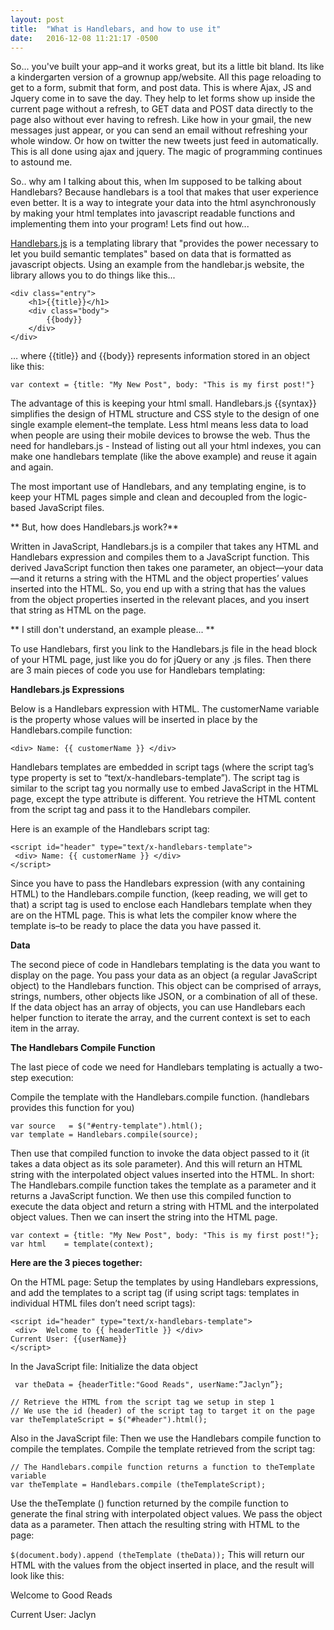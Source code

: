 ```yaml
---
layout: post
title:  "What is Handlebars, and how to use it"
date:   2016-12-08 11:21:17 -0500
---
```



So... you've built your app–and it works great, but its a little bit bland. Its like a kindergarten version of a grownup app/website. All this page reloading to get to a form, submit that form, and post data. This is where Ajax, JS and Jquery come in to save the day. They help to let forms show up inside the current page without a refresh, to GET data and POST data directly to the page also without ever having to refresh. Like how in your gmail, the new messages just appear, or you can send an email without refreshing your whole window. Or how on twitter the new tweets just feed in automatically. This is all done using ajax and jquery. The magic of programming continues to astound me. 

So.. why am I talking about this, when Im supposed to be talking about Handlebars? Because handlebars is a tool that makes that user experience even better. It is a way to integrate your data into the html asynchronously by making your html templates into javascript readable functions and implementing them into your program! Lets find out how...

[Handlebars.js](http://handlebarsjs.com/) is a templating library that "provides the power necessary to let you build semantic templates" based on data that is formatted as javascript objects. Using an example from the handlebar.js website, the library allows you to do things like this...

```
<div class="entry">
    <h1>{{title}}</h1>
    <div class="body">
        {{body}}
    </div>
</div>
```
… where {{title}} and {{body}} represents information stored in an object like this:

`var context = {title: "My New Post", body: "This is my first post!"}`

The advantage of this is keeping your html small. Handlebars.js {{syntax}} simplifies the design of HTML structure and CSS style to the design of one single example element–the template. Less html means less data to load when people are using their mobile devices to browse the web. Thus the need for handlebars.js - Instead of listing out all your html indexes, you can make one handlebars template (like the above example) and reuse it again and again.

The most important use of Handlebars, and any templating engine, is to keep your HTML pages simple and clean and decoupled from the logic-based JavaScript files.

** But, how does Handlebars.js work?**

Written in JavaScript, Handlebars.js is a compiler that takes any HTML and Handlebars expression and compiles them to a JavaScript function. This derived JavaScript function then takes one parameter, an object—your data—and it returns a string with the HTML and the object properties’ values inserted into the HTML. So, you end up with a string that has the values from the object properties inserted in the relevant places, and you insert that string as HTML on the page.

 ** I still don't understand, an example please... **
 
To use Handlebars, first you link to the Handlebars.js file in the head block of your HTML page, just like you do for jQuery or any .js files. Then there are 3 main pieces of code you use for Handlebars templating:

**Handlebars.js Expressions**


Below is a Handlebars expression with HTML. The customerName variable is the property whose values will be inserted in place by the Handlebars.compile function:

`<div> Name: {{ customerName }} </div>`

Handlebars templates are embedded in script tags (where the script tag’s type property is set to “text/x-handlebars-template”). The script tag is similar to the script tag you normally use to embed JavaScript in the HTML page, except the type attribute is different. You retrieve the HTML content from the script tag and pass it to the Handlebars compiler.

Here is an example of the Handlebars script tag:

```
<script id="header" type="text/x-handlebars-template">​
 <div> Name: {{ customerName }} </div>​
​</script>
```
Since you have to pass the Handlebars expression (with any containing HTML) to the Handlebars.compile function, (keep reading, we will get to that) a script tag is used to enclose each Handlebars template when they are on the HTML page. This is what lets the compiler know where the template is–to be ready to place the data you have passed it. 

**Data**

The second piece of code in Handlebars templating is the data you want to display on the page. You pass your data as an object (a regular JavaScript object) to the Handlebars function. This object can be comprised of arrays, strings, numbers, other objects like JSON, or a combination of all of these. If the data object has an array of objects, you can use Handlebars each helper function to iterate the array, and the current context is set to each item in the array.

**The Handlebars Compile Function**

The last piece of code we need for Handlebars templating is actually a two-step execution:

Compile the template with the Handlebars.compile function. (handlebars provides this function for you)
```
var source   = $("#entry-template").html();
var template = Handlebars.compile(source);
```

Then use that compiled function to invoke the data object passed to it (it takes a data object as its sole parameter). And this will return an HTML string with the interpolated object values inserted into the HTML.
In short:
The Handlebars.compile function takes the template as a parameter and it returns a JavaScript function. We then use this compiled function to execute the data object and return a string with HTML and the interpolated object values. Then we can insert the string into the HTML page.
```
var context = {title: "My New Post", body: "This is my first post!"};
var html    = template(context);
```


**Here are the 3 pieces together:**

On the HTML page: Setup the templates by using Handlebars expressions, and add the templates to a script tag (if using script tags: templates in individual HTML files don’t need script tags):

```
<script id="header" type="text/x-handlebars-template">​
 <div>  Welcome to {{ headerTitle }} </div>​
Current User: {{userName}}
​</script>
```
In the JavaScript file: Initialize the data object

```
 var theData = {headerTitle:"Good Reads", userName:”Jaclyn”};
 ​
// Retrieve the HTML from the script tag we setup in step 1​
// We use the id (header) of the script tag to target it on the page​
var theTemplateScript = $("#header").html();
```

Also in the JavaScript file: Then we use the Handlebars compile function to compile the templates.
Compile the template retrieved from the script tag:

```
// The Handlebars.compile function returns a function to theTemplate variable​
var theTemplate = Handlebars.compile (theTemplateScript);
```

Use the theTemplate () function returned by the compile function to generate the final string with interpolated object values. We pass the object data as a parameter. Then attach the resulting string with HTML to the page:

`$(document.body).append (theTemplate (theData));`
This will return our HTML with the values from the object inserted in place, and the result will look like this:


Welcome to Good Reads

Current User: Jaclyn
